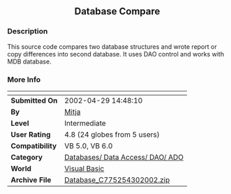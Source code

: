 ﻿<div align="center">

## Database Compare


</div>

### Description

This source code compares two database structures and wrote report or copy differences into second database. It uses DAO control and works with MDB database.
 
### More Info
 


<span>             |<span>
---                |---
**Submitted On**   |2002-04-29 14:48:10
**By**             |[Mitja](https://github.com/Planet-Source-Code/PSCIndex/blob/master/ByAuthor/mitja.md)
**Level**          |Intermediate
**User Rating**    |4.8 (24 globes from 5 users)
**Compatibility**  |VB 5\.0, VB 6\.0
**Category**       |[Databases/ Data Access/ DAO/ ADO](https://github.com/Planet-Source-Code/PSCIndex/blob/master/ByCategory/databases-data-access-dao-ado__1-6.md)
**World**          |[Visual Basic](https://github.com/Planet-Source-Code/PSCIndex/blob/master/ByWorld/visual-basic.md)
**Archive File**   |[Database\_C775254302002\.zip](https://github.com/Planet-Source-Code/mitja-database-compare__1-34242/archive/master.zip)








